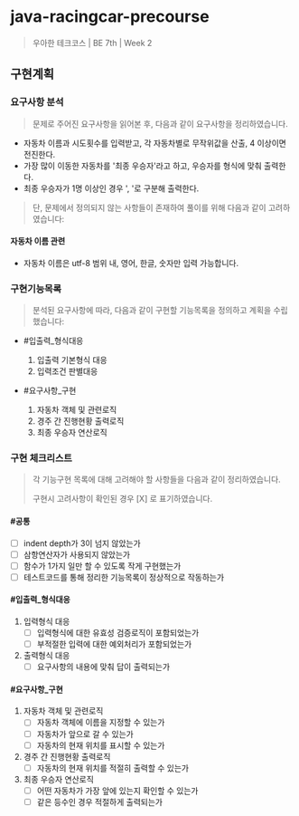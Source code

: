 # java-racingcar-precourse
> 우아한 테크코스 | BE 7th | Week 2

## 구현계획

### 요구사항 분석
> 문제로 주어진 요구사항을 읽어본 후, 다음과 같이 요구사항을 정리하였습니다.

- 자동차 이름과 시도횟수를 입력받고, 각 자동차별로 무작위값을 산출, 4 이상이면 전진한다.
- 가장 많이 이동한 자동차를 '최종 우승자'라고 하고, 우승자를 형식에 맞춰 출력한다.
- 최종 우승자가 1명 이상인 경우 ', '로 구분해 출력한다.

> 단, 문제에서 정의되지 않는 사항들이 존재하여 풀이를 위해 다음과 같이 고려하였습니다:

#### 자동차 이름 관련
- 자동차 이름은 utf-8 범위 내, 영어, 한글, 숫자만 입력 가능합니다.

### 구현기능목록
> 분석된 요구사항에 따라, 다음과 같이 구현할 기능목록을 정의하고 계획을 수립했습니다:

- #입출력_형식대응
    1. 입출력 기본형식 대응
    2. 입력조건 판별대응

- #요구사항_구현
    1. 자동차 객체 및 관련로직
    2. 경주 간 진행현황 출력로직
    3. 최종 우승자 연산로직

### 구현 체크리스트
> 각 기능구현 목록에 대해 고려해야 할 사항들을 다음과 같이 정리하였습니다.
>
> 구현시 고려사항이 확인된 경우 [X] 로 표기하였습니다.

#### #공통
- [ ] indent depth가 3이 넘지 않았는가
- [ ] 삼항연산자가 사용되지 않았는가
- [ ] 함수가 1가지 일만 할 수 있도록 작게 구현했는가
- [ ] 테스트코드를 통해 정리한 기능목록이 정상적으로 작동하는가

#### #입출력_형식대응

1. 입력형식 대응
    - [ ] 입력형식에 대한 유효성 검증로직이 포함되었는가
    - [ ] 부적절한 입력에 대한 예외처리가 포함되었는가
2. 출력형식 대응
    - [ ] 요구사항의 내용에 맞춰 답이 출력되는가

#### #요구사항_구현

1. 자동차 객체 및 관련로직
    - [ ] 자동차 객체에 이름을 지정할 수 있는가
    - [ ] 자동차가 앞으로 갈 수 있는가
    - [ ] 자동차의 현재 위치를 표시할 수 있는가
2. 경주 간 진행현황 출력로직
    - [ ] 자동차의 현재 위치를 적절히 출력할 수 있는가
3. 최종 우승자 연산로직
    - [ ] 어떤 자동차가 가장 앞에 있는지 확인할 수 있는가
    - [ ] 같은 등수인 경우 적절하게 출력되는가
